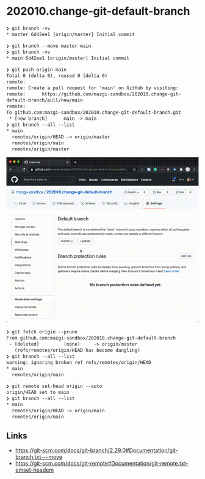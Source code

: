 # 202010.change-git-default-branch

```shellsession
❯ git branch -vv
* master 6d42ee1 [origin/master] Initial commit
```

```shellsession
❯ git branch --move master main
❯ git branch -vv
* main 6d42ee1 [origin/master] Initial commit
```

```shellsession
❯ git push origin main
Total 0 (delta 0), reused 0 (delta 0)
remote: 
remote: Create a pull request for 'main' on GitHub by visiting:
remote:      https://github.com/mazgi-sandbox/202010.change-git-default-branch/pull/new/main
remote: 
To github.com:mazgi-sandbox/202010.change-git-default-branch.git
 * [new branch]      main -> main
❯ git branch --all --list
* main
  remotes/origin/HEAD -> origin/master
  remotes/origin/main
  remotes/origin/master
```

![change-default-branch](docs/images/change-default-branch.gif)

```shellsession
❯ git fetch origin --prune
From github.com:mazgi-sandbox/202010.change-git-default-branch
 - [deleted]         (none)     -> origin/master
   (refs/remotes/origin/HEAD has become dangling)
❯ git branch --all --list
warning: ignoring broken ref refs/remotes/origin/HEAD
* main
  remotes/origin/main
```

```shellsession
❯ git remote set-head origin --auto
origin/HEAD set to main
❯ git branch --all --list
* main
  remotes/origin/HEAD -> origin/main
  remotes/origin/main
```

## Links

- https://git-scm.com/docs/git-branch/2.29.0#Documentation/git-branch.txt---move
- https://git-scm.com/docs/git-remote#Documentation/git-remote.txt-emset-headem

